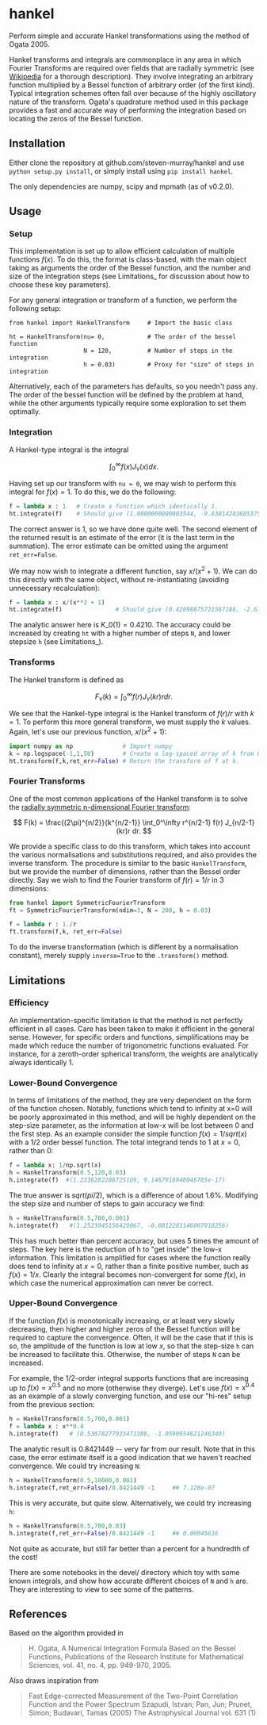 hankel
======

Perform simple and accurate Hankel transformations using the method of Ogata 2005.

Hankel transforms and integrals are commonplace in any area in which Fourier Transforms are required over fields that 
are radially symmetric (see [Wikipedia](https://en.wikipedia.org/wiki/Hankel_transform) for a thorough description). 
They involve integrating an arbitrary function multiplied by a Bessel function of arbitrary order (of the first kind).
 Typical integration schemes often fall over because of the highly oscillatory nature of the transform. Ogata's 
 quadrature method used in this package provides a fast and accurate way of performing the integration based on 
 locating the zeros of the Bessel function.

Installation
------------

Either clone the repository at github.com/steven-murray/hankel and use `python setup.py install`, or simply install 
using `pip install hankel`.

The only dependencies are numpy, scipy and mpmath (as of v0.2.0).

Usage
-----

### Setup

This implementation is set up to allow efficient calculation of multiple functions $f(x)$. To do this, the format is 
class-based, with the main object taking as arguments the order of the Bessel function, and the number and size of the 
integration steps (see Limitations\_ for discussion about how to choose these key parameters).

For any general integration or transform of a function, we perform the following setup:

``` sourceCode
from hankel import HankelTransform     # Import the basic class

ht = HankelTransform(nu= 0,            # The order of the bessel function
                     N = 120,          # Number of steps in the integration
                     h = 0.03)         # Proxy for "size" of steps in integration
```

Alternatively, each of the parameters has defaults, so you needn't pass any. The order of the bessel function will be 
defined by the problem at hand, while the other arguments typically require some exploration to set them optimally.

### Integration

A Hankel-type integral is the integral

$$ \int_0^\infty f(x) J_\nu(x) dx. $$

Having set up our transform with `nu = 0`, we may wish to perform this integral for $f(x) = 1$. To do this, we do the 
following:

``` python
f = lambda x : 1   # Create a function which identically 1.
ht.integrate(f)    # Should give (1.0000000000003544, -9.8381428368537518e-15)
```

The correct answer is 1, so we have done quite well. The second element of the returned result is an estimate of the 
error (it is the last term in the summation). The error estimate can be omitted using the argument `ret_err=False`.

We may now wish to integrate a different function, say $x/(x^2 + 1)$. We can do this directly with the same object, 
without re-instantiating (avoiding unnecessary recalculation):

``` python
f = lambda x : x/(x**2 + 1)
ht.integrate(f)               # Should give (0.42098875721567186, -2.6150757700135774e-17)
```

The analytic answer here is $K\_0(1) = 0.4210$. The accuracy could be increased by creating `ht` with a higher number 
of steps `N`, and lower stepsize `h` (see Limitations\_).

### Transforms

The Hankel transform is defined as

$$ F_\nu(k) = \int_0^\infty f(r) J_\nu(kr) r dr. $$ 

We see that the Hankel-type integral is the Hankel transform of $f(r)/r$ with $k=1$. To perform this more general 
transform, we must supply the $k$ values. Again, let's use our previous function, $x/(x^2 + 1)$:

``` python
import numpy as np              # Import numpy
k = np.logspace(-1,1,50)        # Create a log-spaced array of k from 0.1 to 10.
ht.transform(f,k,ret_err=False) # Return the transform of f at k.
```

### Fourier Transforms

One of the most common applications of the Hankel transform is to solve the 
[radially symmetric n-dimensional Fourier transform](https://en.wikipedia.org/wiki/Hankel_transform#Relation_to_the_Fourier_transform_.28radially_symmetric_case_in_n-dimensions.29):

$$ F(k) = \frac{(2\pi)^{n/2}}{k^{n/2-1}} \int_0^\infty r^{n/2-1} f(r) J_{n/2-1}(kr)r dr. $$

We provide a specific class to do this transform, which takes into account the various normalisations and substitutions 
required, and also provides the inverse transform. The procedure is similar to the basic `HankelTransform`, but we 
provide the number of dimensions, rather than the Bessel order directly. Say we wish to find the Fourier transform of 
$f(r) = 1/r$ in 3 dimensions:

``` python
from hankel import SymmetricFourierTransform
ft = SymmetricFourierTransform(ndim=3, N = 200, h = 0.03)

f = lambda r : 1./r
ft.transform(f,k, ret_err=False)
```

To do the inverse transformation (which is different by a normalisation constant), merely supply `inverse=True` to 
the `.transform()` method.

Limitations
-----------

### Efficiency

An implementation-specific limitation is that the method is not perfectly efficient in all cases. Care has been taken 
to make it efficient in the general sense. However, for specific orders and functions, simplifications may be made
 which reduce the number of trigonometric functions evaluated. For instance, for a zeroth-order spherical transform, 
 the weights are analytically always identically 1.

### Lower-Bound Convergence

In terms of limitations of the method, they are very dependent on the form of the function chosen. Notably, functions 
which tend to infinity at x=0 will be poorly approximated in this method, and will be highly dependent on the step-size
 parameter, as the information at low-x will be lost between 0 and the first step. As an example consider the simple 
 function $f(x) = 1/sqrt(x)$ with a 1/2 order bessel function. The total integrand tends to 1 at $x=0$, rather than 0:

``` python
f = lambda x: 1/np.sqrt(x)
h = HankelTransform(0.5,120,0.03)
h.integrate(f)  #(1.2336282286725169, 9.1467916948046785e-17)
```

The true answer is $sqrt(pi/2)$, which is a difference of about 1.6%. Modifying the step size and number of steps to 
gain accuracy we find:

``` python
h = HankelTransform(0.5,700,0.001)
h.integrate(f)   #(1.2523045156429067, -0.0012281146007910256)
```

This has much better than percent accuracy, but uses 5 times the amount of steps. The key here is the reduction of h 
to "get inside" the low-x information. This limitation is amplified for cases where the function really does tend to 
infinity at $x=0$, rather than a finite positive number, such as $f(x) = 1/x$. Clearly the integral becomes non-convergent
 for some $f(x)$, in which case the numerical approximation can never be correct.

### Upper-Bound Convergence

If the function $f(x)$ is monotonically increasing, or at least very slowly decreasing, then higher and higher zeros 
of the Bessel function will be required to capture the convergence. Often, it will be the case that if this is so, the
 amplitude of the function is low at low $x$, so that the step-size `h` can be increased to facilitate this. Otherwise,
  the number of steps `N` can be increased.

For example, the 1/2-order integral supports functions that are increasing up to $f(x) = x^{0.5}$ and no more 
(otherwise they diverge). Let's use $f(x) = x^{0.4}$ as an example of a slowly converging function, and use our 
"hi-res" setup from the previous section:

``` python
h = HankelTransform(0.5,700,0.001)
f = lambda x : x**0.4
h.integrate(f)   # (0.53678277933471386, -1.0590954621246349)
```

The analytic result is 0.8421449 -- very far from our result. Note that in this case, the error estimate itself is a
 good indication that we haven't reached convergence. We could try increasing `N`:

``` python
h = HankelTransform(0.5,10000,0.001)
h.integrate(f,ret_err=False)/0.8421449 -1     ## 7.128e-07
```

This is very accurate, but quite slow. Alternatively, we could try increasing `h`:

``` python
h = HankelTransform(0.5,700,0.03)
h.integrate(f,ret_err=False)/0.8421449 -1     ## 0.00045616
```

Not quite as accurate, but still far better than a percent for a hundredth of the cost!

There are some notebooks in the devel/ directory which toy with some known integrals, and show how accurate different 
choices of `N` and `h` are. They are interesting to view to see some of the patterns.

References
----------

Based on the algorithm provided in

> H. Ogata, A Numerical Integration Formula Based on the Bessel Functions, Publications of the Research Institute for Mathematical Sciences, vol. 41, no. 4, pp. 949-970, 2005.

Also draws inspiration from

> Fast Edge-corrected Measurement of the Two-Point Correlation Function and the Power Spectrum Szapudi, Istvan; Pan, Jun; Prunet, Simon; Budavari, Tamas (2005) The Astrophysical Journal vol. 631 (1)
